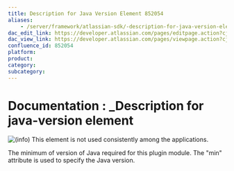 ```yaml
---
title: Description for Java Version Element 852054
aliases:
    - /server/framework/atlassian-sdk/-description-for-java-version-element-852054.html
dac_edit_link: https://developer.atlassian.com/pages/editpage.action?cjm=wozere&pageId=852054
dac_view_link: https://developer.atlassian.com/pages/viewpage.action?cjm=wozere&pageId=852054
confluence_id: 852054
platform:
product:
category:
subcategory:
---
```

# Documentation : \_Description for java-version element

![(info)](/server/framework/atlassian-sdk/images/icons/emoticons/information.png) This element is not used consistently among the applications.

The minimum of version of Java required for this plugin module. The "min" attribute is used to specify the Java version.


















































































































































































































































































































